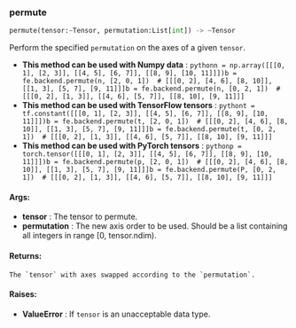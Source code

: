 

### permute
```python
permute(tensor:~Tensor, permutation:List[int]) -> ~Tensor
```
Perform the specified `permutation` on the axes of a given `tensor`.
* **This method can be used with Numpy data** : ```pythonn = np.array([[[0, 1], [2, 3]], [[4, 5], [6, 7]], [[8, 9], [10, 11]]])b = fe.backend.permute(n, [2, 0, 1])  # [[[0, 2], [4, 6], [8, 10]], [[1, 3], [5, 7], [9, 11]]]b = fe.backend.permute(n, [0, 2, 1])  # [[[0, 2], [1, 3]], [[4, 6], [5, 7]], [[8, 10], [9, 11]]]```
* **This method can be used with TensorFlow tensors** : ```pythont = tf.constant([[[0, 1], [2, 3]], [[4, 5], [6, 7]], [[8, 9], [10, 11]]])b = fe.backend.permute(t, [2, 0, 1])  # [[[0, 2], [4, 6], [8, 10]], [[1, 3], [5, 7], [9, 11]]]b = fe.backend.permute(t, [0, 2, 1])  # [[[0, 2], [1, 3]], [[4, 6], [5, 7]], [[8, 10], [9, 11]]]```
* **This method can be used with PyTorch tensors** : ```pythonp = torch.tensor([[[0, 1], [2, 3]], [[4, 5], [6, 7]], [[8, 9], [10, 11]]])b = fe.backend.permute(p, [2, 0, 1])  # [[[0, 2], [4, 6], [8, 10]], [[1, 3], [5, 7], [9, 11]]]b = fe.backend.permute(P, [0, 2, 1])  # [[[0, 2], [1, 3]], [[4, 6], [5, 7]], [[8, 10], [9, 11]]]```

#### Args:

* **tensor** :  The tensor to permute.
* **permutation** :  The new axis order to be used. Should be a list containing all integers in range [0, tensor.ndim).

#### Returns:
    The `tensor` with axes swapped according to the `permutation`.

#### Raises:

* **ValueError** :  If `tensor` is an unacceptable data type.